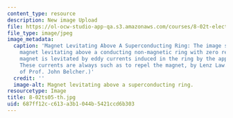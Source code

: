 ```yaml
---
content_type: resource
description: New image Upload
file: https://ol-ocw-studio-app-qa.s3.amazonaws.com/courses/8-02t-electricity-and-magnetism-spring-2005/687ff12cc613a3b1044b5421ccd6b303_8-02ts05-th.jpg
file_type: image/jpeg
image_metadata:
  caption: 'Magnet Levitating Above A Superconducting Ring: The image shows a permanent
    magnet levitating above a conducting non-magnetic ring with zero resistance. The
    magnet is levitated by eddy currents induced in the ring by the approaching magnet.
    These currents are always such as to repel the magnet, by Lenz Law. (Image courtesy
    of Prof. John Belcher.)'
  credit: ''
  image-alt: Magnet levitating above a superconducting ring.
resourcetype: Image
title: 8-02ts05-th.jpg
uid: 687ff12c-c613-a3b1-044b-5421ccd6b303
---
```

